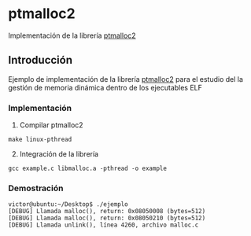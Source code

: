 # ptmalloc2

Implementación de la librería [ptmalloc2](http://www.malloc.de/en/)

## Introducción
Ejemplo de implementación de la librería [ptmalloc2](http://www.malloc.de/en/) para el estudio del la gestión de memoria dinámica dentro de los ejecutables ELF

### Implementación

1. Compilar ptmalloc2
```
make linux-pthread
```

2. Integración de la librería
```
gcc example.c libmalloc.a -pthread -o example
```

### Demostración
```
victor@ubuntu:~/Desktop$ ./ejemplo 
[DEBUG] Llamada malloc(), return: 0x08050008 (bytes=512)
[DEBUG] Llamada malloc(), return: 0x08050210 (bytes=512)
[DEBUG] Llamada unlink(), línea 4260, archivo malloc.c
```